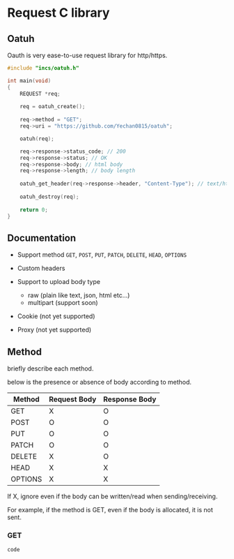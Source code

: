 # Request C library

## Oatuh

Oauth is very ease-to-use request library for http/https.

```c
#include "incs/oatuh.h"

int main(void)
{
    REQUEST *req;
    
    req = oatuh_create();
        
    req->method = "GET";
    req->uri = "https://github.com/Yechan0815/oatuh";

    oatuh(req);

    req->response->status_code; // 200
    req->response->status; // OK
    req->response->body; // html body
    req->response->length; // body length
    
    oatuh_get_header(req->response->header, "Content-Type"); // text/html; charset=utf-8
    
    oatuh_destroy(req);
    
    return 0;
}
```

## Documentation

* Support method `GET`, `POST`, `PUT`, `PATCH`, `DELETE`, `HEAD`, `OPTIONS`
* Custom headers
* Support to upload body type
    - raw (plain like text, json, html etc...)
    - multipart (support soon)

* Cookie (not yet supported)
* Proxy (not yet supported)

## Method

briefly describe each method.

below is the presence or absence of body according to method.

|Method|Request Body|Response Body|
|------|---|---|
|  GET  |X|O|
|  POST |O|O|
|  PUT  |O|O|
| PATCH |O|O|
| DELETE|X|O|
|  HEAD |X|X|
|OPTIONS|X|X|

If X, ignore even if the body can be written/read when sending/receiving.

For example, if the method is GET, even if the body is allocated, it is not sent.

### GET



```c
code
```
